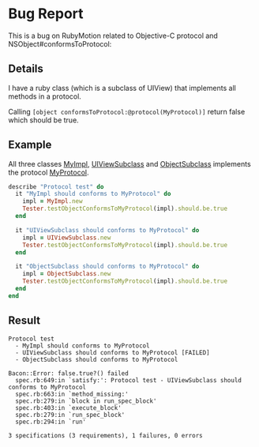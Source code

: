 # Bug Report

This is a bug on RubyMotion related to Objective-C protocol and NSObject#conformsToProtocol:

## Details

I have a ruby class (which is a subclass of UIView) that implements all methods in a protocol. 

Calling ```[object conformsToProtocol:@protocol(MyProtocol)]``` return false which should be true.


## Example

All three classes [MyImpl](https://github.com/siuying/rubymotion-protocol-bug/blob/master/vendor/objc/MyImpl.m), [UIViewSubclass](https://github.com/siuying/rubymotion-protocol-bug/blob/master/app/uiview_subclass.rb) and [ObjectSubclass](https://github.com/siuying/rubymotion-protocol-bug/blob/master/vendor/objc/MyProtocol.h) implements the protocol [MyProtocol](https://github.com/siuying/rubymotion-protocol-bug/blob/master/vendor/objc/MyProtocol.h).

```ruby
describe "Protocol test" do
  it "MyImpl should conforms to MyProtocol" do
    impl = MyImpl.new
    Tester.testObjectConformsToMyProtocol(impl).should.be.true
  end

  it "UIViewSubclass should conforms to MyProtocol" do
    impl = UIViewSubclass.new
    Tester.testObjectConformsToMyProtocol(impl).should.be.true
  end

  it "ObjectSubclass should conforms to MyProtocol" do
    impl = ObjectSubclass.new
    Tester.testObjectConformsToMyProtocol(impl).should.be.true
  end
end
```

## Result

```
Protocol test
  - MyImpl should conforms to MyProtocol
  - UIViewSubclass should conforms to MyProtocol [FAILED]
  - ObjectSubclass should conforms to MyProtocol

Bacon::Error: false.true?() failed
  spec.rb:649:in `satisfy:': Protocol test - UIViewSubclass should conforms to MyProtocol
  spec.rb:663:in `method_missing:'
  spec.rb:279:in `block in run_spec_block'
  spec.rb:403:in `execute_block'
  spec.rb:279:in `run_spec_block'
  spec.rb:294:in `run'

3 specifications (3 requirements), 1 failures, 0 errors

```